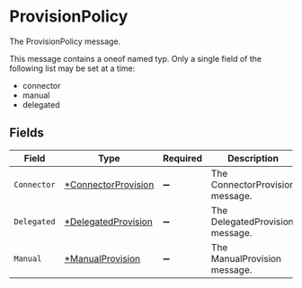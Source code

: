 # ProvisionPolicy

The ProvisionPolicy message.

This message contains a oneof named typ. Only a single field of the following list may be set at a time:
  - connector
  - manual
  - delegated



## Fields

| Field                                                            | Type                                                             | Required                                                         | Description                                                      |
| ---------------------------------------------------------------- | ---------------------------------------------------------------- | ---------------------------------------------------------------- | ---------------------------------------------------------------- |
| `Connector`                                                      | [*ConnectorProvision](../../models/shared/connectorprovision.md) | :heavy_minus_sign:                                               | The ConnectorProvision message.                                  |
| `Delegated`                                                      | [*DelegatedProvision](../../models/shared/delegatedprovision.md) | :heavy_minus_sign:                                               | The DelegatedProvision message.                                  |
| `Manual`                                                         | [*ManualProvision](../../models/shared/manualprovision.md)       | :heavy_minus_sign:                                               | The ManualProvision message.                                     |